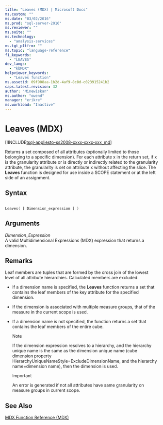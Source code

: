 ```yaml
---
title: "Leaves (MDX) | Microsoft Docs"
ms.custom: ""
ms.date: "03/02/2016"
ms.prod: "sql-server-2016"
ms.reviewer: ""
ms.suite: ""
ms.technology: 
  - "analysis-services"
ms.tgt_pltfrm: ""
ms.topic: "language-reference"
f1_keywords: 
  - "LEAVES"
dev_langs: 
  - "kbMDX"
helpviewer_keywords: 
  - "Leaves function"
ms.assetid: 09f908aa-1b2d-4af9-8c8d-c023915241b2
caps.latest.revision: 32
author: "Minewiskan"
ms.author: "owend"
manager: "erikre"
ms.workload: "Inactive"
---
```

# Leaves (MDX)
[!INCLUDE[tsql-appliesto-ss2008-xxxx-xxxx-xxx_md](../includes/tsql-appliesto-ss2008-xxxx-xxxx-xxx-md.md)]

  Returns a set composed of all attributes (optionally limited to those belonging to a specific dimension). For each attribute x in the return set, if x is the granularity attribute or is directly or indirectly related to the granularity attribute, the granularity is set on attribute x without affecting the slice. The **Leaves** function is designed for use inside a SCOPE statement or at the left side of an assignment.  
  
## Syntax  
  
```  
  
Leaves( [ Dimension_expression ] )  
```  
  
## Arguments  
 *Dimension_Expression*  
 A valid Multidimensional Expressions (MDX) expression that returns a dimension.  
  
## Remarks  
 Leaf members are tuples that are formed by the cross join of the lowest level of all attribute hierarchies. Calculated members are excluded.  
  
-   If a dimension name is specified, the **Leaves** function returns a set that contains the leaf members of the key attribute for the specified dimension.  
  
-   If the dimension is associated with multiple measure groups, that of the measure in the current scope is used.  
  
-   If a dimension name is not specified, the function returns a set that contains the leaf members of the entire cube.  
  
    > [!NOTE]  
    >  If the dimension expression resolves to a hierarchy, and the hierarchy unique name is the same as the dimension unique name (cube dimension property HierarchyUniqueNameStyle=ExcludeDimensionName, and the hierarchy name=dimension name), then the dimension is used.  
  
    > [!IMPORTANT]  
    >  An error is generated if not all attributes have same granularity on measure groups in current scope.  
  
## See Also  
 [MDX Function Reference &#40;MDX&#41;](../mdx/mdx-function-reference-mdx.md)  
  
  
